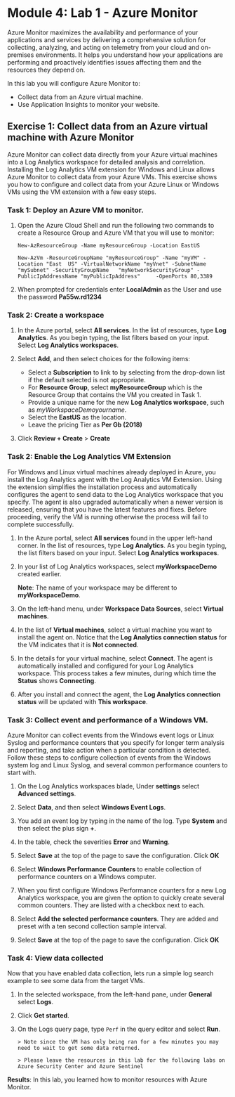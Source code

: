 # Module 4: Lab 1 - Azure Monitor


Azure Monitor maximizes the availability and performance of your applications and services by delivering a comprehensive solution for collecting, analyzing, and acting on telemetry from your cloud and on-premises environments. It helps you understand how your applications are performing and proactively identifies issues affecting them and the resources they depend on.

In this lab you will configure Azure Monitor to:

- Collect data from an Azure virtual machine.
- Use Application Insights to monitor your website.



 
## Exercise 1: Collect data from an Azure virtual machine with Azure Monitor


Azure Monitor can collect data directly from your Azure virtual machines into a Log Analytics workspace for detailed analysis and correlation. Installing the Log Analytics VM extension for Windows and Linux allows Azure Monitor to collect data from your Azure VMs. This exercise shows you how to configure and collect data from your Azure Linux or Windows VMs using the VM extension with a few easy steps.  


### Task 1: Deploy an Azure VM to monitor.

1.  Open the Azure Cloud Shell and run the following two commands to create a Resource Group and Azure VM that you will use to monitor:

    ```
    New-AzResourceGroup -Name myResourceGroup -Location EastUS
    ```

    ```
    New-AzVm -ResourceGroupName "myResourceGroup" -Name "myVM" -Location "East  US" -VirtualNetworkName "myVnet" -SubnetName "mySubnet" -SecurityGroupName   "myNetworkSecurityGroup" -PublicIpAddressName "myPublicIpAddress"     -OpenPorts 80,3389
    ```

1.  When prompted for credentials enter **LocalAdmin** as the User and use the password **Pa55w.rd1234**

### Task 2: Create a workspace

1.  In the Azure portal, select **All services**. In the list of resources, type **Log Analytics**. As you begin typing, the list filters based on your input. Select **Log Analytics workspaces**.


2.  Select **Add**, and then select choices for the following items:

       * Select a **Subscription** to link to by selecting from the drop-down list if the default selected is not appropriate.
       * For **Resource Group**, select **myResourceGroup** which is the Resource Group that contains the VM you created in Task 1.
       * Provide a unique name for the new **Log Analytics workspace**, such as *myWorkspaceDemoyourname*.  
       * Select the **EastUS** as the location. 
       * Leave the pricing Tier as **Per Gb (2018)**
  
3.  Click **Review + Create** > **Create**


### Task 2: Enable the Log Analytics VM Extension


For Windows and Linux virtual machines already deployed in Azure, you install the Log Analytics agent with the Log Analytics VM Extension. Using the extension simplifies the installation process and automatically configures the agent to send data to the Log Analytics workspace that you specify. The agent is also upgraded automatically when a newer version is released, ensuring that you have the latest features and fixes. Before proceeding, verify the VM is running otherwise the process will fail to complete successfully. 
 

1.  In the Azure portal, select **All services** found in the upper left-hand corner. In the list of resources, type **Log Analytics**. As you begin typing, the list filters based on your input. Select **Log Analytics workspaces**.

2.  In your list of Log Analytics workspaces, select **myWorkspaceDemo** created earlier.

    **Note**: The name of your workspace may be different to **myWorkspaceDemo**.


3.  On the left-hand menu, under **Workspace Data Sources**, select **Virtual machines**.  

4.  In the list of **Virtual machines**, select a virtual machine you want to install the agent on. Notice that the **Log Analytics connection status** for the VM indicates that it is **Not connected**.

5.  In the details for your virtual machine, select **Connect**. The agent is automatically installed and configured for your Log Analytics workspace. This process takes a few minutes, during which time the **Status** shows **Connecting**.

6.  After you install and connect the agent, the **Log Analytics connection status** will be updated with **This workspace**.

### Task 3: Collect event and performance of a Windows VM.


Azure Monitor can collect events from the Windows event logs or Linux Syslog and performance counters that you specify for longer term analysis and reporting, and take action when a particular condition is detected. Follow these steps to configure collection of events from the Windows system log and Linux Syslog, and several common performance counters to start with.  


1.  On the Log Analytics workspaces blade, Under **settings** select **Advanced settings**.

1.  Select **Data**, and then select **Windows Event Logs**.

1.  You add an event log by typing in the name of the log.  Type **System** and then select the plus sign **+**.

1.  In the table, check the severities **Error** and **Warning**.

1.  Select **Save** at the top of the page to save the configuration. Click **OK**

1.  Select **Windows Performance Counters** to enable collection of performance counters on a Windows computer.

1.  When you first configure Windows Performance counters for a new Log Analytics workspace, you are given the option to quickly create several common counters. They are listed with a checkbox next to each.

1. Select **Add the selected performance counters**.  They are added and preset with a ten second collection sample interval.
  
1.  Select **Save** at the top of the page to save the configuration. Click **OK**


### Task 4: View data collected


Now that you have enabled data collection, lets run a simple log search example to see some data from the target VMs.  


1.  In the selected workspace, from the left-hand pane, under **General** select **Logs**.

1.  Click **Get started**.  

1. On the Logs query page, type `Perf` in the query editor and select **Run**.


       > Note since the VM has only being ran for a few minutes you may need to wait to get some data returned.

       > Please leave the resources in this lab for the following labs on Azure Security Center and Azure Sentinel

**Results**: In this lab, you learned how to monitor resources with Azure Monitor.

